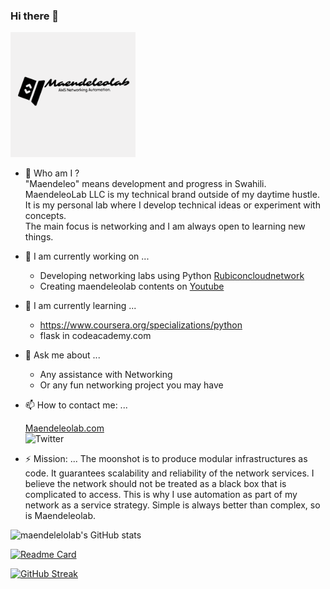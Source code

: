 ### Hi there 👋

<img src="/images/banner.png" width=200>

- 💬 Who am I ?<br>
	"Maendeleo" means development and progress in Swahili.<br>
	MaendeleoLab LLC is my technical brand outside of my daytime hustle.<br>
        It is my personal lab where I develop technical ideas or experiment with concepts.<br>
        The main focus is networking and I am always open to learning new things.

- 🔭 I am currently working on ...
	- Developing networking labs using Python [Rubiconcloudnetwork](https://github.com/maendeleolab/rubiconcloudnetwork/wiki)
	- Creating maendeleolab contents on [Youtube](https://www.youtube.com/channel/UCIv32b8ri2-AmoUZI5wolfA)

- 🌱 I am currently learning ...
	- https://www.coursera.org/specializations/python
	- flask in codeacademy.com

- 💬 Ask me about ...
	- Any assistance with Networking
	- Or any fun networking project you may have

- 📫 How to contact me: ...

	[Maendeleolab.com](www.maendeleolab.com)<br>
	![Twitter](https://img.shields.io/twitter/follow/maendeleolab?style=social)

- ⚡ Mission: ...
        The moonshot is to produce modular infrastructures as code.
	It guarantees scalability and reliability of the network services. I believe the network should not be treated as a black box that is complicated to access.
	This is why I use automation as part of my network as a service strategy. Simple is always better than complex, so is Maendeleolab.



![maendelelolab's GitHub stats](https://github-readme-stats.vercel.app/api?username=maendeleolab&count_private=true&show_icons=true&theme=highcontrast)

[![Readme Card](https://github-readme-stats.vercel.app/api/pin/?username=maendeleolab&repo=maendeleolab)](https://github.com/maendeleolab/maendeleolab)

[![GitHub Streak](https://github-readme-streak-stats.herokuapp.com?user=maendeleolab&theme=highcontrast)](https://git.io/streak-stats)


